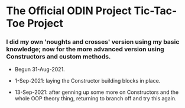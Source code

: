# The Official ODIN Project Tic-Tac-Toe Project

### I did my own 'noughts and crosses' version using my basic knowledge; now for the more advanced version using Constructors and custom methods.

-   Begun 31-Aug-2021.

-   1-Sep-2021: laying the Constructor building blocks in place.

-   13-Sep-2021: after genning up some more on Constructors and the whole OOP theory thing, returning to branch off and try this again.
